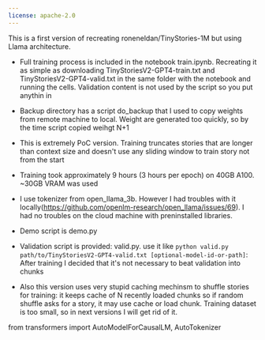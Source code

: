 ```yaml
---
license: apache-2.0
---
```

This is a first version of recreating roneneldan/TinyStories-1M but using Llama architecture.

* Full training process is included in the notebook train.ipynb. Recreating it as simple as downloading 
TinyStoriesV2-GPT4-train.txt and TinyStoriesV2-GPT4-valid.txt in the same folder with the notebook and running
the cells. Validation content is not used by the script so you put anythin in 

* Backup directory has a script do_backup that I used to copy weights from remote machine to local.
Weight are generated too quickly, so by the time script copied weihgt N+1 

* This is extremely PoC version. Training truncates stories that are longer than context size and doesn't use
any sliding window to train story not from the start

* Training took approximately 9 hours (3 hours per epoch) on 40GB A100. ~30GB VRAM was used

* I use tokenizer from open_llama_3b. However I had troubles with it locally(https://github.com/openlm-research/open_llama/issues/69).
I had no troubles on the cloud machine with preninstalled libraries.

* Demo script is demo.py

* Validation script is provided: valid.py. use it like `python valid.py path/to/TinyStoriesV2-GPT4-valid.txt [optional-model-id-or-path]`:
After training I decided that it's not necessary to beat validation into chunks

* Also this version uses very stupid caching mechinsm to shuffle stories for training: it keeps cache of N recently loaded chunks
so if random shuffle asks for a story, it may use cache or load chunk. 
Training dataset is too small, so in next versions I will get rid of it.


from transformers import AutoModelForCausalLM, AutoTokenizer
